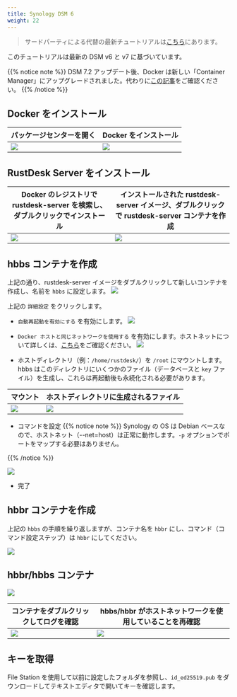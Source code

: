 ```yaml
---
title: Synology DSM 6
weight: 22
---
```


> サードパーティによる代替の最新チュートリアルは[こちら](https://mariushosting.com/how-to-install-rustdesk-on-your-synology-nas/)にあります。

このチュートリアルは最新の DSM v6 と v7 に基づいています。

{{% notice note %}}
DSM 7.2 アップデート後、Docker は新しい「Container Manager」にアップグレードされました。代わりに[この記事](/docs/en/self-host/rustdesk-server-oss/synology/dsm-7)をご確認ください。
{{% /notice %}}

## Docker をインストール

| パッケージセンターを開く | Docker をインストール |
| --- | --- |
| ![](/docs/en/self-host/rustdesk-server-oss/synology/dsm-6/images/package-manager.png) | ![](/docs/en/self-host/rustdesk-server-oss/synology/dsm-6/images/docker.png) |

## RustDesk Server をインストール

| Docker のレジストリで rustdesk-server を検索し、ダブルクリックでインストール | インストールされた rustdesk-server イメージ、ダブルクリックで rustdesk-server コンテナを作成 |
| --- | --- |
| ![](/docs/en/self-host/rustdesk-server-oss/synology/dsm-6/images/pull-rustdesk-server.png) | ![](/docs/en/self-host/rustdesk-server-oss/synology/dsm-6/images/rustdesk-server-installed.png) |

## hbbs コンテナを作成

上記の通り、rustdesk-server イメージをダブルクリックして新しいコンテナを作成し、名前を `hbbs` に設定します。
![](/docs/en/self-host/rustdesk-server-oss/synology/dsm-6/images/hbbs.png)

上記の `詳細設定` をクリックします。

- `自動再起動を有効にする` を有効にします。
![](/docs/en/self-host/rustdesk-server-oss/synology/dsm-6/images/auto-restart.png)

- `Docker ホストと同じネットワークを使用する` を有効にします。ホストネットについて詳しくは、[こちら](https://rustdesk.com/docs/en/self-host/rustdesk-server-oss/docker/#net-host)をご確認ください。
![](/docs/en/self-host/rustdesk-server-oss/synology/dsm-6/images/host-net.png)

- ホストディレクトリ（例：`/home/rustdesk/`）を `/root` にマウントします。hbbs はこのディレクトリにいくつかのファイル（データベースと `key` ファイル）を生成し、これらは再起動後も永続化される必要があります。

| マウント | ホストディレクトリに生成されるファイル |
| --- | --- |
| ![](/docs/en/self-host/rustdesk-server-oss/synology/dsm-6/images/mount.png) | ![](/docs/en/self-host/rustdesk-server-oss/synology/dsm-6/images/mounted-dir.png) |

- コマンドを設定
{{% notice note %}}
Synology の OS は Debian ベースなので、ホストネット（--net=host）は正常に動作します。`-p` オプションでポートをマップする必要はありません。

{{% /notice %}}

![](/docs/en/self-host/rustdesk-server-oss/synology/dsm-6/images/hbbs-cmd.png?v3)

- 完了

## hbbr コンテナを作成

上記の `hbbs` の手順を繰り返しますが、コンテナ名を `hbbr` にし、コマンド（コマンド設定ステップ）は `hbbr` にしてください。

![](/docs/en/self-host/rustdesk-server-oss/synology/dsm-6/images/hbbr-config.png)

## hbbr/hbbs コンテナ

![](/docs/en/self-host/rustdesk-server-oss/synology/dsm-6/images/containers.png)

| コンテナをダブルクリックしてログを確認 | hbbs/hbbr がホストネットワークを使用していることを再確認 |
| --- | --- |
| ![](/docs/en/self-host/rustdesk-server-oss/synology/dsm-6/images/log.png) | ![](/docs/en/self-host/rustdesk-server-oss/synology/dsm-6/images/network-types.png) |

## キーを取得

File Station を使用して以前に設定したフォルダを参照し、`id_ed25519.pub` をダウンロードしてテキストエディタで開いてキーを確認します。